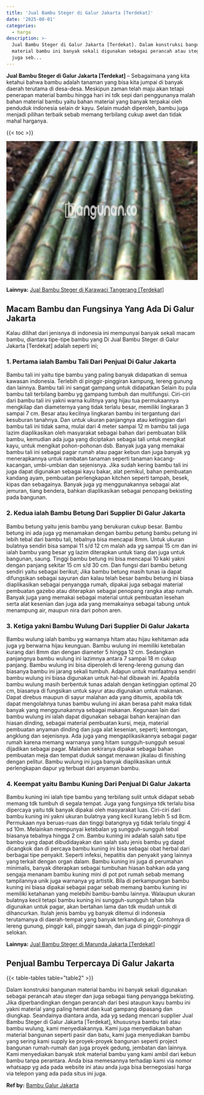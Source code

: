 ```yaml
---
title: 'Jual Bambu Steger di Galur Jakarta [Terdekat]'
date: '2025-08-01'
categories:
  - harga
description: >-
  Jual Bambu Steger di Galur Jakarta [Terdekat]. Dalam konstruksi bangunan
  material bambu ini banyak sekali digunakan sebagai perancah atau steger dan
  juga seb...
---
```


**Jual Bambu Steger di Galur Jakarta \[Terdekat\]** – Sebagaimana yang kita ketahui bahwa bambu adalah tanaman yang bisa kita jumpai di banyak daerah terutama di desa-desa. Meskipun zaman telah maju akan tetapi penerapan material bambu hingga hari ini tdk sepi dari penggunanya malah bahan material bambu yaitu bahan material yang banyak terpakai oleh penduduk indonesia selain dr kayu. Selain mudah diperoleh, bambu juga menjadi pilihan terbaik sebab memang terbilang cukup awet dan tidak mahal harganya.

{{< toc >}}

![Jual Bambu Steger di Galur Jakarta [Terdekat]](/images/jual-bambu-tali-26.png)

**Lainnya:** [Jual Bambu Steger di Karawaci Tangerang \[Terdekat\]](https://bambu.bangunan.co/jual-bambu-steger-di-karawaci-tangerang-terdekat/)

## Macam Bambu dan Fungsinya Yang Ada Di Galur Jakarta

Kalau dilihat dari jenisnya di indonesia ini mempunyai banyak sekali macam bambu, diantara tipe-tipe bambu yang Di Jual Bambu Steger di Galur Jakarta \[Terdekat\] adalah seperti ini;

### 1\. Pertama ialah Bambu Tali Dari Penjual Di Galur Jakarta

Bambu tali ini yaitu tipe bambu yang paling banyak didapatkan di semua kawasan indonesia. Terlebih di pinggir-pinggiran kampung, lereng gunung dan lainnya. Bambu tali ini sangat gampang untuk didapatkan Selain itu pula bambu tali terbilang bambu yg gampang tumbuh dan multifungsi. Ciri-ciri dari bambu tali ini yakni warna kulitnya yang hijau tua permukaannya mengkilap dan diameternya yang tidak terlalu besar, memiliki lingkaran 3 sampai 7 cm. Besar atau kecilnya lingkaran bambu ini tergantung dari kesuburan tanahnya. Dan untuk ukuran panjangnya atau ketinggian dari bambu tali ini tidak sama, mulai dari 4 meter sampai 12 m bambu tali juga lazim diaplikasikan oleh masyarakat sebagai bahan dari pembuatan bilik bambu, kemudian ada juga yang diciptakan sebagai tali untuk mengikat kayu, untuk mengikat pohon-pohonan dsb. Banyak juga yang memakai bambu tali ini sebagai pagar rumah atau pagar kebun dan juga banyak yg menerapkannya untuk rambatan tanaman seperti tanaman kacang-kacangan, umbi-umbian dan sejenisnya. Jika sudah kering bambu tali ini juga dapat digunakan sebagai kayu bakar, alat pemikul, bahan pembuatan kandang ayam, pembuatan perlengkapan kitchen seperti tampah, besek, kipas dan sebagainya. Banyak juga yg menggunakannya sebagai alat jemuran, tiang bendera, bahkan diaplikasikan sebagai penopang bekisting pada bangunan.

### 2\. Kedua ialah Bambu Betung Dari Supplier Di Galur Jakarta

Bambu betung yaitu jenis bambu yang berukuran cukup besar. Bambu betung ini ada juga yg menamakan dengan bambu petung bambu petung ini lebih tebal dari bambu tali, tebalnya bisa mencapai 8mm. Untuk ukuran bulatnya sendiri bisa sampai 11 s/d 12 cm malah ada yg sampai 15 cm dan ini ialah bambu yang besar yg lazim diterapkan untuk tiang dan juga untuk bangunan, saung. Tinggi bambu betung ini bisa mencapai 10 kaki yakni dengan panjang sekitar 15 cm s/d 30 cm. Dan fungsi dari bambu betung sendiri yaitu sebagai berikut; Jika bambu betung masih tunas ia dapat difungsikan sebagai sayuran dan kalau telah besar bambu betung ini biasa diaplikasikan sebagai penyangga rumah, dipakai juga sebagai material pembuatan gazebo atau diterapkan sebagai penopang rangka atap rumah. Banyak juga yang memakai sebagai material untuk pembuatan lesehan serta alat kesenian dan juga ada yang memakainya sebagai tabung untuk menampung air, maupun nira dari pohon aren.

### 3\. Ketiga yakni Bambu Wulung Dari Supplier Di Galur Jakarta

Bambu wulung ialah bambu yg warnanya hitam atau hijau kehitaman ada juga yg berwarna hijau keunguan. Bambu wulung ini memiliki ketebalan kurang dari 8mm dan dengan diameter 5 hingga 12 cm. Sedangkan panjangnya bambu wulung ini lazimnya antara 7 sampai 18 m cukup panjang. Bambu wulung ini bisa diperoleh di lereng-lereng gunung dan biasanya bambu ini jarang sekali tumbuh. Adapun untuk manfaatnya sendiri bambu wulung ini biasa digunakan untuk hal-hal dibawah ini. Apabila bambu wulung masih berbentuk tunas adalah dengan ketinggian optimal 20 cm, biasanya di fungsikan untuk sayur atau digunakan untuk makanan. Dapat direbus maupun di sayur malahan ada yang ditumis, apabila tdk dapat mengolahnya tunas bambu wulung ini akan berasa pahit maka tidak banyak yang menggunakannya sebagai makanan. Kegunaan lain dari bambu wulung ini ialah dapat digunakan sebagai bahan kerajinan dan hiasan dinding, sebagai material pembuatan kursi, meja, material pembuatan anyaman dinding dan juga alat kesenian, seperti; kentongan, angklung dan sejenisnya. Ada juga yang mengaplikasikannya sebagai pagar rumah karena memang warnanya yang hitam sungguh-sungguh sesuai dijadikan sebagai pagar. Malahan sekiranya dipakai sebagai bahan pembuatan meja dan tempat duduk sangat menawan jikalau di finishing dengan pelitur. Bambu wulung ini juga banyak diaplikasikan untuk perlengkapan dapur yg terbuat dari anyaman bambu.

### 4\. Keempat yaitu Bambu Kuning Dari Penjual Di Galur Jakarta

Bambu kuning ini ialah tipe bambu yang terbilang sulit untuk didapat sebab memang tdk tumbuh di segala tempat. Juga yang fungsinya tdk terlalu bisa dipercaya yaitu tdk banyak dipakai oleh masyarakat luas. Ciri-ciri dari bambu kuning ini yakni ukuran bulatnya yang kecil kurang lebih 5 sd 8cm. Permukaan nya beruas-ruas dan tinggi batangnya yg tidak terlalu tinggi 4 sd 10m. Melainkan mempunyai ketebalan yg sungguh-sungguh tebal biasanya tebalnya hingga 2 cm. Bambu kuning ini adalah salah satu tipe bambu yang dapat dibudidayakan dan salah satu jenis bambu yg dapat dicangkok dan di percaya bambu kuning ini bisa sebagai obat herbal dari berbagai tipe penyakit. Seperti infeksi, hepatitis dan penyakit yang lainnya yang terkait dengan organ dalam. Bambu kuning ini juga di perumahan minimalis, banyak diterapkan sebagai tumbuhan hiasan bahkan ada yang sengaja menanam bambu kuning mini di pot pot rumah sebab memang tampilannya unik juga warnanya yg artistik. Bila di perkampungan bambu kuning ini biasa dipakai sebagai pagar sebab memang bambu kuning ini memiliki ketahanan yang melebihi bambu-bambu lainnya. Walaupun ukuran bulatnya kecil tetapi bambu kuning ini sungguh-sungguh tahan bila digunakan untuk pagar, akan bertahan lama dan tdk mudah untuk di dihancurkan. Itulah jenis bambu yg banyak ditemui di indonesia terutamanya di daerah-tempat yang banyak terkandung air, Contohnya di lereng gunung, pinggir kali, pinggir sawah, dan juga di pinggir-pinggir selokan.

**Lainnya:** [Jual Bambu Steger di Marunda Jakarta \[Terdekat\]](https://bambu.bangunan.co/jual-bambu-steger-di-marunda-jakarta-terdekat/)

## Penjual Bambu Terpercaya Di Galur Jakarta

{{< table-tables table="table2" >}}

Dalam konstruksi bangunan material bambu ini banyak sekali digunakan sebagai perancah atau steger dan juga sebagai tiang penyangga bekisting. Jika diperbandingkan dengan perancah dari besi ataupun kayu bambu ini yakni material yang paling hemat dan kuat gampang dipasang dan diungkap. Seandainya diantara anda, ada yg sedang mencari supplier Jual Bambu Steger di Galur Jakarta \[Terdekat\], khususnya bambu tali atau bambu wulung, kami menyediakannya. Kami juga menyediakan bahan material bangunan seperti pasir dan batu, kami juga menyediakan bambu yang sering kami supply ke proyek-proyek bangunan seperti project bangunan rumah-rumah dan juga proyek gedung, jembatan dan lainnya. Kami menyediakan banyak stok material bambu yang kami ambil dari kebun bambu tanpa perantara. Anda bisa memesannya terhadap kami via nomor whatsapp yg ada pada website ini atau anda juga bisa bernegosiasi harga via telepon yang ada pada situs ini juga.

**Ref by:** [Bambu Galur Jakarta](https://id.wikipedia.org/wiki/Bambu)
